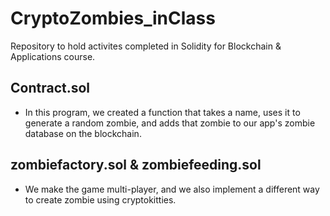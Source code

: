 # CryptoZombies_inClass
Repository to hold activites completed in Solidity for Blockchain & Applications course.  
## Contract.sol  
* In this program, we created a function that takes a name, uses it to generate a random zombie, and adds that zombie to our app's zombie database on the blockchain.
## zombiefactory.sol & zombiefeeding.sol   
* We make the game multi-player, and we also implement a different way to create zombie using cryptokitties. 
